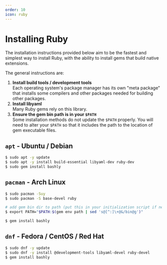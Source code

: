 ```yaml
---
order: 10
icon: ruby
---
```


# Installing Ruby

The installation instructions provided below aim to be the fastest and simplest
way to install Ruby, with the ability to install gems that build native
extensions.

The general instructions are:

1. **Install build tools / development tools**  
   Each operating system's package manager has its own "meta package" that 
   installs some compilers and other packages needed for building other
   packages.
2. **Install libyaml**  
   Many Ruby gems rely on this library.
3. **Ensure the gem bin path is in your `$PATH`**  
   Some installation methods do not update the `$PATH` properly. You will need
   to alter your `$PATH` so that it includes the path to the location of gem
   executable files.

## `apt` - Ubuntu / Debian

```bash
$ sudo apt -y update
$ sudo apt -y install build-essential libyaml-dev ruby-dev
$ sudo gem install bashly
```

## `pacman` - Arch Linux

```bash
$ sudo pacman -Suy
$ sudo pacman -S base-devel ruby

# add gem bin dir to path (put this in your initialization script if needed)
$ export PATH="$PATH:$(gem env path | sed 's@[^:]\+@&/bin@g')"

$ gem install bashly
```

## `dnf` - Fedora / CentOS / Red Hat

```bash
$ sudo dnf -y update
$ sudo dnf -y install @development-tools libyaml-devel ruby-devel
$ gem install bashly
```
